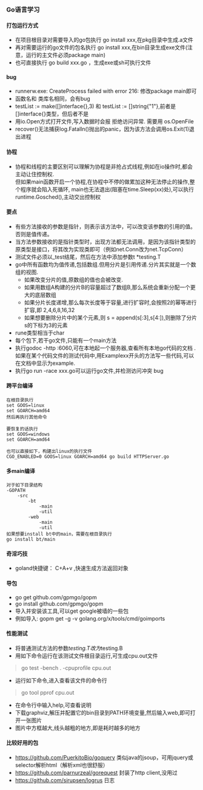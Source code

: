 ### Go语言学习

#### 打包运行方式
- 在项目根目录对需要导入的go包执行 go install xxx,在pkg目录中生成.a文件
- 再对需要运行的go文件的包名执行 go install xxx,在bin目录生成exe文件(注意，运行的主文件必须package main)
- 也可直接执行 go build xxx.go ，生成exe或sh可执行文件

#### bug
- runnerw.exe: CreateProcess failed with error 216:    修改package main即可
- 函数名和 类库名相同，会有bug
- testList := make([]interface{},3) 和 testList := []string{"1"},前者是[]interface{}类型，但后者不是
- 用io.Open方式打开文件,写入数据时会报 拒绝访问异常. 需要用 os.OpenFile
- recover()无法捕获log.Fatalln()抛出的panic，因为该方法会调用os.Exit(1)退出进程

#### 协程
- 协程和线程的主要区别可以理解为协程是非抢占式线程,例如在io操作时,都会主动让住控制权.  
    但如果main函数开启一个协程,在协程中不停的做累加这种无法停止的操作,整个程序就会陷入死循环,
    main也无法退出(阻塞在time.Sleep(xx)处),可以执行 runtime.Gosched(),主动交出控制权


#### 要点
- 有些方法接收的参数是指针，则表示该方法中，可以改变该参数的引用的值。否则是值传递。
- 当方法参数接收的是指针类型时，出现方法都无法调用，是因为该指针类型的原类型是接口，将其改为实现类即可（例如net.Conn改为net.TcpConn）
- 测试文件必须以_test结尾，然后在方法中添加参数t *testing.T
- go中所有函数均为值传递,包括数组.但用分片是引用传递.分片其实就是一个数组的视图.
    - 如果改变分片的值,原数组的值也会被改变.
    - 如果用数组A构建的分片B的容量超过了数组B,那么系统会重新分配一个更大的底层数组
    - 如果分片长度递增,那么每次长度等于容量,进行扩容时,会按照2的幂等进行扩容,即 2,4,6,8,16,32
    - 如果想要删除分片中的某个元素,则 s = append(s[:3],s[4:]),则删除了分片s的下标为3的元素
- rune类型相当于char    
- 每个包下,若干go文件,只能有一个main方法
- 执行godoc -http :6060,可在本地起一个服务器,查看所有本地go代码的文档 .
    如果在某个代码文件的测试代码中,用Examplexx开头的方法写一些代码,可以在文档中显示为example.
- 执行go run -race xxx.go可以运行go文件,并检测访问冲突 bug
#### 跨平台编译
~~~
在根目录执行
set GOOS=linux
set GOARCH=amd64
然后再执行其他命令

要恢复的话执行
set GOOS=windows
set GOARCH=amd64

也可以直接如下，构建出linux的执行文件
CGO_ENABLED=0 GOOS=linux GOARCH=amd64 go build HTTPServer.go
~~~


#### 多main编译
```
对于如下目录结构
-GOPATH
    -src
        -bt
            -main
            -util
        -web
            -main
            -util
如果想要install bt中的main，需要在根目录执行
go install bt/main
```

#### 奇淫巧技
- goland快捷键： C+A+v ,快速生成方法返回对象

#### 导包
- go get github.com/gpmgo/gopm
- go install github.com/gpmgo/gopm
- 导入并安装该工具,可以get google被墙的一些包
- 例如导入: gopm get -g -v golang.org/x/tools/cmd/goimports

#### 性能测试
- 将普通测试方法的参数*testing.T改为*testing.B
- 用如下命令运行在该测试文件根目录运行,可生成cpu.out文件
> go test -bench . -cpuprofile cpu.out
- 运行如下命令,进入查看该文件的命令行
> go tool pprof cpu.out 
- 在命令行中输入help,可查看说明
- 下载graphviz,解压并配置它的bin目录到PATH环境变量,然后输入web,即可打开一张图片
- 图片中方框越大,线头越粗的地方,即是耗时越多的地方


#### 比较好用的包
- https://github.com/PuerkitoBio/goquery 类似java的jsoup，可用jquery或selector解析html（解析xml也很舒服）
- https://github.com/parnurzeal/gorequest 封装了http client,没用过
- https://github.com/sirupsen/logrus 日志